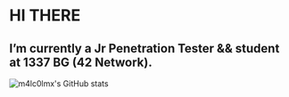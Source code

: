 # HI THERE 
## I’m currently a Jr Penetration Tester && student at 1337 BG (42 Network).

![m4lc0lmx's GitHub stats](https://github-readme-stats.vercel.app/api?username=m4lc0lmx&show_icons=true&theme=dark)

